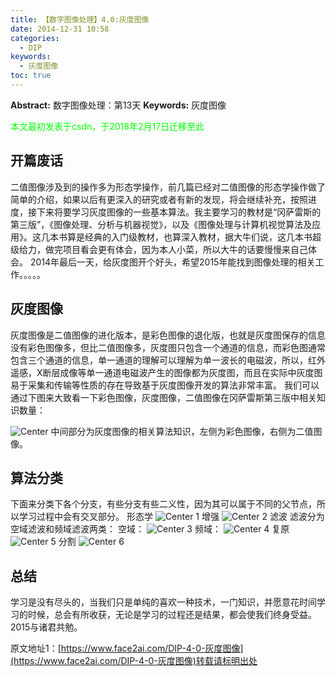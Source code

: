 ```yaml
---
title: 【数字图像处理】4.0:灰度图像
date: 2014-12-31 10:58
categories:
  - DIP
keywords:
  - 灰度图像
toc: true
---
```

**Abstract:** 数字图像处理：第13天
**Keywords:** 灰度图像
<!--more-->
<font color="00FF00">本文最初发表于csdn，于2018年2月17日迁移至此</font>

## 开篇废话
二值图像涉及到的操作多为形态学操作，前几篇已经对二值图像的形态学操作做了简单的介绍，如果以后有更深入的研究或者有新的发现，将会继续补充，按照进度，接下来将要学习灰度图像的一些基本算法。我主要学习的教材是“冈萨雷斯的第三版”，《图像处理、分析与机器视觉》，以及《图像处理与计算机视觉算法及应用》。这几本书算是经典的入门级教材，也算深入教材，据大牛们说，这几本书超级给力，做完项目看会更有体会，因为本人小菜，所以大牛的话要慢慢来自己体会。
2014年最后一天，给灰度图开个好头，希望2015年能找到图像处理的相关工作。。。。。
## 灰度图像

灰度图像是二值图像的进化版本，是彩色图像的退化版，也就是灰度图保存的信息没有彩色图像多，但比二值图像多，灰度图只包含一个通道的信息，而彩色图通常包含三个通道的信息，单一通道的理解可以理解为单一波长的电磁波，所以，红外遥感，X断层成像等单一通道电磁波产生的图像都为灰度图，而且在实际中灰度图易于采集和传输等性质的存在导致基于灰度图像开发的算法非常丰富。
我们可以通过下图来大致看一下彩色图像，灰度图像，二值图像在冈萨雷斯第三版中相关知识数量：

![Center][]
中间部分为灰度图像的相关算法知识，左侧为彩色图像，右侧为二值图像。

## 算法分类
下面来分类下各个分支，有些分支有些二义性，因为其可以属于不同的父节点，所以学习过程中会有交叉部分。
形态学
![Center 1][]
增强
![Center 2][]
滤波
滤波分为空域滤波和频域滤波两类：
空域：
![Center 3][]
频域：
![Center 4][]
复原
![Center 5][]
分割
![Center 6][]
## 总结
学习是没有尽头的，当我们只是单纯的喜欢一种技术，一门知识，并愿意花时间学习的时候，总会有所收获，无论是学习的过程还是结果，都会使我们终身受益。2015与诸君共勉。

[Center]: https://tony4ai-1251394096.cos.ap-hongkong.myqcloud.com/blog_images/DIP-4-0-灰度图像/20141231103526460.png
[Center 1]: https://tony4ai-1251394096.cos.ap-hongkong.myqcloud.com/blog_images/DIP-4-0-灰度图像/20141231104920282.png
[Center 2]: https://tony4ai-1251394096.cos.ap-hongkong.myqcloud.com/blog_images/DIP-4-0-灰度图像/20141231104951796.png
[Center 3]: https://tony4ai-1251394096.cos.ap-hongkong.myqcloud.com/blog_images/DIP-4-0-灰度图像/20141231105036987.png
[Center 4]: https://tony4ai-1251394096.cos.ap-hongkong.myqcloud.com/blog_images/DIP-4-0-灰度图像/20141231105205703.png
[Center 5]: https://tony4ai-1251394096.cos.ap-hongkong.myqcloud.com/blog_images/DIP-4-0-灰度图像/20141231105225984.png
[Center 6]: https://tony4ai-1251394096.cos.ap-hongkong.myqcloud.com/blog_images/DIP-4-0-灰度图像/20141231105334125.png





原文地址1：[https://www.face2ai.com/DIP-4-0-灰度图像](https://www.face2ai.com/DIP-4-0-灰度图像)转载请标明出处
